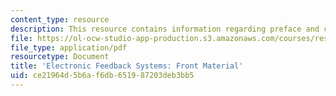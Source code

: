 ```yaml
---
content_type: resource
description: This resource contains information regarding preface and contents.
file: https://ol-ocw-studio-app-production.s3.amazonaws.com/courses/res-6-010-electronic-feedback-systems-spring-2013/ce21964d5b6af6db651987203deb3bb5_MITRES_6-010S13_frnt_matr.pdf
file_type: application/pdf
resourcetype: Document
title: 'Electronic Feedback Systems: Front Material'
uid: ce21964d-5b6a-f6db-6519-87203deb3bb5
---
```

